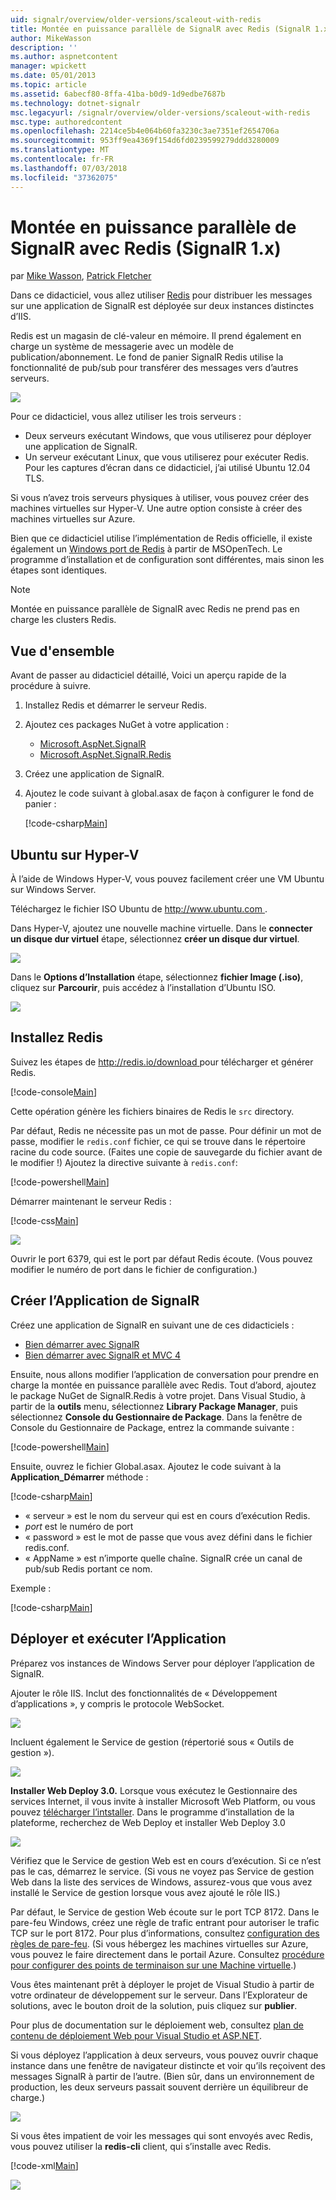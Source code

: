 ```yaml
---
uid: signalr/overview/older-versions/scaleout-with-redis
title: Montée en puissance parallèle de SignalR avec Redis (SignalR 1.x) | Microsoft Docs
author: MikeWasson
description: ''
ms.author: aspnetcontent
manager: wpickett
ms.date: 05/01/2013
ms.topic: article
ms.assetid: 6abecf80-8ffa-41ba-b0d9-1d9edbe7687b
ms.technology: dotnet-signalr
msc.legacyurl: /signalr/overview/older-versions/scaleout-with-redis
msc.type: authoredcontent
ms.openlocfilehash: 2214ce5b4e064b60fa3230c3ae7351ef2654706a
ms.sourcegitcommit: 953ff9ea4369f154d6fd0239599279ddd3280009
ms.translationtype: MT
ms.contentlocale: fr-FR
ms.lasthandoff: 07/03/2018
ms.locfileid: "37362075"
---
```

<a name="signalr-scaleout-with-redis-signalr-1x"></a>Montée en puissance parallèle de SignalR avec Redis (SignalR 1.x)
====================
par [Mike Wasson](https://github.com/MikeWasson), [Patrick Fletcher](https://github.com/pfletcher)

Dans ce didacticiel, vous allez utiliser [Redis](http://redis.io/) pour distribuer les messages sur une application de SignalR est déployée sur deux instances distinctes d’IIS.

Redis est un magasin de clé-valeur en mémoire. Il prend également en charge un système de messagerie avec un modèle de publication/abonnement. Le fond de panier SignalR Redis utilise la fonctionnalité de pub/sub pour transférer des messages vers d’autres serveurs.

![](scaleout-with-redis/_static/image1.png)

Pour ce didacticiel, vous allez utiliser les trois serveurs :

- Deux serveurs exécutant Windows, que vous utiliserez pour déployer une application de SignalR.
- Un serveur exécutant Linux, que vous utiliserez pour exécuter Redis. Pour les captures d’écran dans ce didacticiel, j’ai utilisé Ubuntu 12.04 TLS.

Si vous n’avez trois serveurs physiques à utiliser, vous pouvez créer des machines virtuelles sur Hyper-V. Une autre option consiste à créer des machines virtuelles sur Azure.

Bien que ce didacticiel utilise l’implémentation de Redis officielle, il existe également un [Windows port de Redis](https://github.com/MSOpenTech/redis) à partir de MSOpenTech. Le programme d’installation et de configuration sont différentes, mais sinon les étapes sont identiques.

> [!NOTE] 
> 
> Montée en puissance parallèle de SignalR avec Redis ne prend pas en charge les clusters Redis.


## <a name="overview"></a>Vue d'ensemble

Avant de passer au didacticiel détaillé, Voici un aperçu rapide de la procédure à suivre.

1. Installez Redis et démarrer le serveur Redis.
2. Ajoutez ces packages NuGet à votre application : 

    - [Microsoft.AspNet.SignalR](http://nuget.org/packages/Microsoft.AspNet.SignalR)
    - [Microsoft.AspNet.SignalR.Redis](http://nuget.org/packages/Microsoft.AspNet.SignalR.Redis)
3. Créez une application de SignalR.
4. Ajoutez le code suivant à global.asax de façon à configurer le fond de panier : 

    [!code-csharp[Main](scaleout-with-redis/samples/sample1.cs)]

## <a name="ubuntu-on-hyper-v"></a>Ubuntu sur Hyper-V

À l’aide de Windows Hyper-V, vous pouvez facilement créer une VM Ubuntu sur Windows Server.

Téléchargez le fichier ISO Ubuntu de [ http://www.ubuntu.com ](http://www.ubuntu.com/).

Dans Hyper-V, ajoutez une nouvelle machine virtuelle. Dans le **connecter un disque dur virtuel** étape, sélectionnez **créer un disque dur virtuel**.

![](scaleout-with-redis/_static/image2.png)

Dans le **Options d’Installation** étape, sélectionnez **fichier Image (.iso)**, cliquez sur **Parcourir**, puis accédez à l’installation d’Ubuntu ISO.

![](scaleout-with-redis/_static/image3.png)

## <a name="install-redis"></a>Installez Redis

Suivez les étapes de [ http://redis.io/download ](http://redis.io/download) pour télécharger et générer Redis.

[!code-console[Main](scaleout-with-redis/samples/sample2.cmd)]

Cette opération génère les fichiers binaires de Redis le `src` directory.

Par défaut, Redis ne nécessite pas un mot de passe. Pour définir un mot de passe, modifier le `redis.conf` fichier, ce qui se trouve dans le répertoire racine du code source. (Faites une copie de sauvegarde du fichier avant de le modifier !) Ajoutez la directive suivante à `redis.conf`:

[!code-powershell[Main](scaleout-with-redis/samples/sample3.ps1)]

Démarrer maintenant le serveur Redis :

[!code-css[Main](scaleout-with-redis/samples/sample4.css)]

![](scaleout-with-redis/_static/image4.png)

Ouvrir le port 6379, qui est le port par défaut Redis écoute. (Vous pouvez modifier le numéro de port dans le fichier de configuration.)

## <a name="create-the-signalr-application"></a>Créer l’Application de SignalR

Créez une application de SignalR en suivant une de ces didacticiels :

- [Bien démarrer avec SignalR](../getting-started/tutorial-getting-started-with-signalr.md)
- [Bien démarrer avec SignalR et MVC 4](tutorial-getting-started-with-signalr-and-mvc-4.md)

Ensuite, nous allons modifier l’application de conversation pour prendre en charge la montée en puissance parallèle avec Redis. Tout d’abord, ajoutez le package NuGet de SignalR.Redis à votre projet. Dans Visual Studio, à partir de la **outils** menu, sélectionnez **Library Package Manager**, puis sélectionnez **Console du Gestionnaire de Package**. Dans la fenêtre de Console du Gestionnaire de Package, entrez la commande suivante :

[!code-powershell[Main](scaleout-with-redis/samples/sample5.ps1)]

Ensuite, ouvrez le fichier Global.asax. Ajoutez le code suivant à la **Application\_Démarrer** méthode :

[!code-csharp[Main](scaleout-with-redis/samples/sample6.cs)]

- « serveur » est le nom du serveur qui est en cours d’exécution Redis.
- *port* est le numéro de port
- « password » est le mot de passe que vous avez défini dans le fichier redis.conf.
- « AppName » est n’importe quelle chaîne. SignalR crée un canal de pub/sub Redis portant ce nom.

Exemple :

[!code-csharp[Main](scaleout-with-redis/samples/sample7.cs)]

## <a name="deploy-and-run-the-application"></a>Déployer et exécuter l’Application

Préparez vos instances de Windows Server pour déployer l’application de SignalR.

Ajouter le rôle IIS. Inclut des fonctionnalités de « Développement d’applications », y compris le protocole WebSocket.

![](scaleout-with-redis/_static/image5.png)

Incluent également le Service de gestion (répertorié sous « Outils de gestion »).

![](scaleout-with-redis/_static/image6.png)

**Installer Web Deploy 3.0.** Lorsque vous exécutez le Gestionnaire des services Internet, il vous invite à installer Microsoft Web Platform, ou vous pouvez [télécharger l’intstaller](https://go.microsoft.com/fwlink/?LinkId=255386). Dans le programme d’installation de la plateforme, recherchez de Web Deploy et installer Web Deploy 3.0

![](scaleout-with-redis/_static/image7.png)

Vérifiez que le Service de gestion Web est en cours d’exécution. Si ce n’est pas le cas, démarrez le service. (Si vous ne voyez pas Service de gestion Web dans la liste des services de Windows, assurez-vous que vous avez installé le Service de gestion lorsque vous avez ajouté le rôle IIS.)

Par défaut, le Service de gestion Web écoute sur le port TCP 8172. Dans le pare-feu Windows, créez une règle de trafic entrant pour autoriser le trafic TCP sur le port 8172. Pour plus d’informations, consultez [configuration des règles de pare-feu](https://technet.microsoft.com/library/dd448559(WS.10).aspx). (Si vous hébergez les machines virtuelles sur Azure, vous pouvez le faire directement dans le portail Azure. Consultez [procédure pour configurer des points de terminaison sur une Machine virtuelle](https://azure.microsoft.com/documentation/articles/virtual-machines-set-up-endpoints/).)

Vous êtes maintenant prêt à déployer le projet de Visual Studio à partir de votre ordinateur de développement sur le serveur. Dans l’Explorateur de solutions, avec le bouton droit de la solution, puis cliquez sur **publier**.

Pour plus de documentation sur le déploiement web, consultez [plan de contenu de déploiement Web pour Visual Studio et ASP.NET](../../../whitepapers/aspnet-web-deployment-content-map.md).

Si vous déployez l’application à deux serveurs, vous pouvez ouvrir chaque instance dans une fenêtre de navigateur distincte et voir qu’ils reçoivent des messages SignalR à partir de l’autre. (Bien sûr, dans un environnement de production, les deux serveurs passait souvent derrière un équilibreur de charge.)

![](scaleout-with-redis/_static/image8.png)

Si vous êtes impatient de voir les messages qui sont envoyés avec Redis, vous pouvez utiliser la **redis-cli** client, qui s’installe avec Redis.

[!code-xml[Main](scaleout-with-redis/samples/sample8.xml)]

![](scaleout-with-redis/_static/image9.png)
